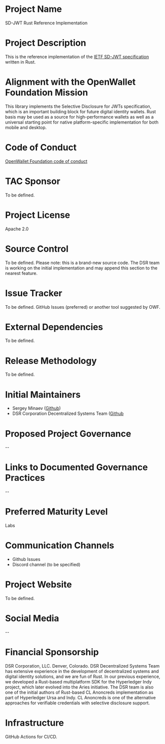 # Project Name

SD-JWT Rust Reference Implementation

# Project Description

This is the reference implementation of the [IETF SD-JWT specification](https://datatracker.ietf.org/doc/draft-ietf-oauth-selective-disclosure-jwt/) written in Rust.

# Alignment with the OpenWallet Foundation Mission

This library implements the Selective Disclosure for JWTs specification, which is an important building block for future digital identity wallets.
Rust basis may be used as a source for high-performance wallets as well as a universal starting point for native platform-specific implementation for both mobile and desktop.

# Code of Conduct

[OpenWallet Foundation code of conduct](https://tac.openwallet.foundation/governance/code-of-conduct/)

# TAC Sponsor

To be defined.

# Project License

Apache 2.0

# Source Control

To be defined.
Please note: this is a brand-new source code. The DSR team is working on the initial implementation and may append this section to the nearest feature.

# Issue Tracker

To be defined.
GitHub Issues (preferred) or another tool suggested by OWF.

# External Dependencies

To be defined.

# Release Methodology

To be defined.

# Initial Maintainers

- Sergey Minaev ([Github](https://github.com/jovfer))
- DSR Corporation Decentralized Systems Team ([Github](https://github.com/orgs/DSRCorporation/teams/decentralized-systems)

# Proposed Project Governance

--

# Links to Documented Governance Practices

--

# Preferred Maturity Level

Labs

# Communication Channels

- Github Issues
- Discord channel (to be specified)

# Project Website

To be defined.

# Social Media

--

# Financial Sponsorship

DSR Corporation, LLC. Denver, Colorado.
DSR Decentralized Systems Team has extensive experience in the development of decentralized systems and digital identity solutions, and we are fun of Rust.
In our previous experience, we developed a Rust-based multiplatform SDK for the Hyperledger Indy project, which later evolved into the Aries initiative.
The DSR team is also one of the initial authors of Rust-based CL Anoncreds implementation as part of Hyperledger Ursa and Indy. CL Anoncreds is one of the alternative approaches for verifiable credentials with selective disclosure support.

# Infrastructure

GitHub Actions for CI/CD.
